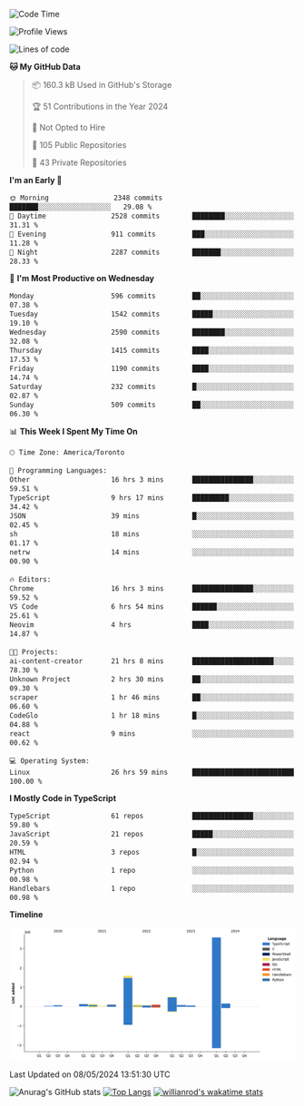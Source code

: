 <!--START_SECTION:waka-->
![Code Time](http://img.shields.io/badge/Code%20Time-1%2C529%20hrs%2016%20mins-blue)

![Profile Views](http://img.shields.io/badge/Profile%20Views-0-blue)

![Lines of code](https://img.shields.io/badge/From%20Hello%20World%20I%27ve%20Written-6.5%20million%20lines%20of%20code-blue)

**🐱 My GitHub Data** 

> 📦 160.3 kB Used in GitHub's Storage 
 > 
> 🏆 51 Contributions in the Year 2024
 > 
> 🚫 Not Opted to Hire
 > 
> 📜 105 Public Repositories 
 > 
> 🔑 43 Private Repositories 
 > 
**I'm an Early 🐤** 

```text
🌞 Morning                2348 commits        ███████░░░░░░░░░░░░░░░░░░   29.08 % 
🌆 Daytime                2528 commits        ████████░░░░░░░░░░░░░░░░░   31.31 % 
🌃 Evening                911 commits         ███░░░░░░░░░░░░░░░░░░░░░░   11.28 % 
🌙 Night                  2287 commits        ███████░░░░░░░░░░░░░░░░░░   28.33 % 
```
📅 **I'm Most Productive on Wednesday** 

```text
Monday                   596 commits         ██░░░░░░░░░░░░░░░░░░░░░░░   07.38 % 
Tuesday                  1542 commits        █████░░░░░░░░░░░░░░░░░░░░   19.10 % 
Wednesday                2590 commits        ████████░░░░░░░░░░░░░░░░░   32.08 % 
Thursday                 1415 commits        ████░░░░░░░░░░░░░░░░░░░░░   17.53 % 
Friday                   1190 commits        ████░░░░░░░░░░░░░░░░░░░░░   14.74 % 
Saturday                 232 commits         █░░░░░░░░░░░░░░░░░░░░░░░░   02.87 % 
Sunday                   509 commits         ██░░░░░░░░░░░░░░░░░░░░░░░   06.30 % 
```


📊 **This Week I Spent My Time On** 

```text
🕑︎ Time Zone: America/Toronto

💬 Programming Languages: 
Other                    16 hrs 3 mins       ███████████████░░░░░░░░░░   59.51 % 
TypeScript               9 hrs 17 mins       █████████░░░░░░░░░░░░░░░░   34.42 % 
JSON                     39 mins             █░░░░░░░░░░░░░░░░░░░░░░░░   02.45 % 
sh                       18 mins             ░░░░░░░░░░░░░░░░░░░░░░░░░   01.17 % 
netrw                    14 mins             ░░░░░░░░░░░░░░░░░░░░░░░░░   00.90 % 

🔥 Editors: 
Chrome                   16 hrs 3 mins       ███████████████░░░░░░░░░░   59.52 % 
VS Code                  6 hrs 54 mins       ██████░░░░░░░░░░░░░░░░░░░   25.61 % 
Neovim                   4 hrs               ████░░░░░░░░░░░░░░░░░░░░░   14.87 % 

🐱‍💻 Projects: 
ai-content-creator       21 hrs 8 mins       ████████████████████░░░░░   78.30 % 
Unknown Project          2 hrs 30 mins       ██░░░░░░░░░░░░░░░░░░░░░░░   09.30 % 
scraper                  1 hr 46 mins        ██░░░░░░░░░░░░░░░░░░░░░░░   06.60 % 
CodeGlo                  1 hr 18 mins        █░░░░░░░░░░░░░░░░░░░░░░░░   04.88 % 
react                    9 mins              ░░░░░░░░░░░░░░░░░░░░░░░░░   00.62 % 

💻 Operating System: 
Linux                    26 hrs 59 mins      █████████████████████████   100.00 % 
```

**I Mostly Code in TypeScript** 

```text
TypeScript               61 repos            ███████████████░░░░░░░░░░   59.80 % 
JavaScript               21 repos            █████░░░░░░░░░░░░░░░░░░░░   20.59 % 
HTML                     3 repos             █░░░░░░░░░░░░░░░░░░░░░░░░   02.94 % 
Python                   1 repo              ░░░░░░░░░░░░░░░░░░░░░░░░░   00.98 % 
Handlebars               1 repo              ░░░░░░░░░░░░░░░░░░░░░░░░░   00.98 % 
```



**Timeline**

![Lines of Code chart](https://raw.githubusercontent.com/wise-introvert/wise-introvert/master/assets/bar_graph.png)


 Last Updated on 08/05/2024 13:51:30 UTC
<!--END_SECTION:waka-->

![Anurag's GitHub stats](https://github-readme-stats.vercel.app/api?username=wise-introvert&count_private=true&show_icons=true)
[![Top Langs](https://github-readme-stats.vercel.app/api/top-langs/?username=wise-introvert&langs_count=10)](https://github.com/anuraghazra/github-readme-stats)
[![willianrod's wakatime stats](https://github-readme-stats.vercel.app/api/wakatime?username=wiseintrovert)](https://github.com/anuraghazra/github-readme-stats)
